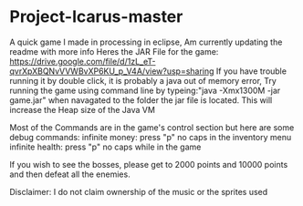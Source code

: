 # Project-Icarus-master
 A quick game I made in processing in eclipse, Am currently updating the readme with more info
Heres the JAR File for the game: https://drive.google.com/file/d/1zL_eT-qvrXpXBQNvVVWBvXP6KU_p_V4A/view?usp=sharing
If you have trouble running it by double click, it is probably a java out of memory error, 
Try running the game using command line by typeing:"java -Xmx1300M -jar game.jar" when navagated to the folder the jar file is located.
This will increase the Heap size of the Java VM


Most of the Commands are in the game's control section but here are some debug commands:
infinite money: press "p" no caps in the inventory menu
infinite health: press "p" no caps while in the game

If you wish to see the bosses, please get to 2000 points and 10000 points and then defeat all the enemies. 

Disclaimer: I do not claim ownership of the music or the sprites used
